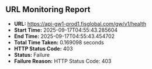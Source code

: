 ## URL Monitoring Report

- **URL:** https://api-gw1-prod1.fisglobal.com/gw/v1/health
- **Start Time:** 2025-09-17T04:55:43.285604
- **End Time:** 2025-09-17T04:55:43.454702
- **Total Time Taken:** 0.169098 seconds
- **HTTP Status Code:** 403
- **Status:** Failure
- **Failure Reason:** HTTP Status Code: 403
